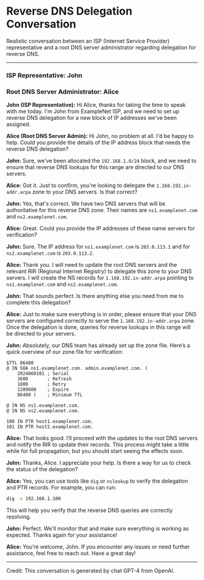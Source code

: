 # Reverse DNS Delegation Conversation

Realistic conversation between an ISP (Internet Service Provider) representative and a root DNS server administrator regarding delegation for reverse DNS.

---

### ISP Representative: John
### Root DNS Server Administrator: Alice

**John (ISP Representative):** Hi Alice, thanks for taking the time to speak with me today. I'm John from ExampleNet ISP, and we need to set up reverse DNS delegation for a new block of IP addresses we've been assigned.

**Alice (Root DNS Server Admin):** Hi John, no problem at all. I'd be happy to help. Could you provide the details of the IP address block that needs the reverse DNS delegation?

**John:** Sure, we've been allocated the `192.168.1.0/24` block, and we need to ensure that reverse DNS lookups for this range are directed to our DNS servers.

**Alice:** Got it. Just to confirm, you're looking to delegate the `1.168.192.in-addr.arpa` zone to your DNS servers. Is that correct?

**John:** Yes, that's correct. We have two DNS servers that will be authoritative for this reverse DNS zone. Their names are `ns1.examplenet.com` and `ns2.examplenet.com`.

**Alice:** Great. Could you provide the IP addresses of these name servers for verification?

**John:** Sure. The IP address for `ns1.examplenet.com` is `203.0.113.1` and for `ns2.examplenet.com` is `203.0.113.2`.

**Alice:** Thank you. I will need to update the root DNS servers and the relevant RIR (Regional Internet Registry) to delegate this zone to your DNS servers. I will create the NS records for `1.168.192.in-addr.arpa` pointing to `ns1.examplenet.com` and `ns2.examplenet.com`.

**John:** That sounds perfect. Is there anything else you need from me to complete this delegation?

**Alice:** Just to make sure everything is in order, please ensure that your DNS servers are configured correctly to serve the `1.168.192.in-addr.arpa` zone. Once the delegation is done, queries for reverse lookups in this range will be directed to your servers.

**John:** Absolutely, our DNS team has already set up the zone file. Here’s a quick overview of our zone file for verification:

```plaintext
$TTL 86400
@ IN SOA ns1.examplenet.com. admin.examplenet.com. (
    2024060101 ; Serial
    3600       ; Refresh
    1800       ; Retry
    1209600    ; Expire
    86400 )    ; Minimum TTL

@ IN NS ns1.examplenet.com.
@ IN NS ns2.examplenet.com.

100 IN PTR host1.examplenet.com.
101 IN PTR host2.examplenet.com.
```

**Alice:** That looks good. I’ll proceed with the updates to the root DNS servers and notify the RIR to update their records. This process might take a little while for full propagation, but you should start seeing the effects soon.

**John:** Thanks, Alice. I appreciate your help. Is there a way for us to check the status of the delegation?

**Alice:** Yes, you can use tools like `dig` or `nslookup` to verify the delegation and PTR records. For example, you can run:
```sh
dig -x 192.168.1.100
```
This will help you verify that the reverse DNS queries are correctly resolving.

**John:** Perfect. We'll monitor that and make sure everything is working as expected. Thanks again for your assistance!

**Alice:** You’re welcome, John. If you encounter any issues or need further assistance, feel free to reach out. Have a great day!

---

Credit: This conversation is generated by chat GPT-4 from OpenAI.
